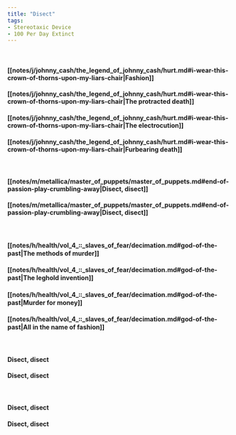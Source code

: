 ```yaml
---
title: "Disect"
tags:
- Stereotaxic Device
- 100 Per Day Extinct
---
```

&nbsp;
#### [[notes/j/johnny_cash/the_legend_of_johnny_cash/hurt.md#i-wear-this-crown-of-thorns-upon-my-liars-chair|Fashion]]
#### [[notes/j/johnny_cash/the_legend_of_johnny_cash/hurt.md#i-wear-this-crown-of-thorns-upon-my-liars-chair|The protracted death]]
#### [[notes/j/johnny_cash/the_legend_of_johnny_cash/hurt.md#i-wear-this-crown-of-thorns-upon-my-liars-chair|The electrocution]]
#### [[notes/j/johnny_cash/the_legend_of_johnny_cash/hurt.md#i-wear-this-crown-of-thorns-upon-my-liars-chair|Furbearing death]]
&nbsp;
#### [[notes/m/metallica/master_of_puppets/master_of_puppets.md#end-of-passion-play-crumbling-away|Disect, disect]]
#### [[notes/m/metallica/master_of_puppets/master_of_puppets.md#end-of-passion-play-crumbling-away|Disect, disect]]
&nbsp;
#### [[notes/h/health/vol_4_꞉꞉_slaves_of_fear/decimation.md#god-of-the-past|The methods of murder]]
#### [[notes/h/health/vol_4_꞉꞉_slaves_of_fear/decimation.md#god-of-the-past|The leghold invention]]
#### [[notes/h/health/vol_4_꞉꞉_slaves_of_fear/decimation.md#god-of-the-past|Murder for money]]
#### [[notes/h/health/vol_4_꞉꞉_slaves_of_fear/decimation.md#god-of-the-past|All in the name of fashion]]
&nbsp;
#### Disect, disect
#### Disect, disect
&nbsp;
#### Disect, disect
#### Disect, disect
